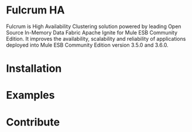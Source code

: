 # Fulcrum HA
Fulcrum is High Availability Clustering solution powered by leading Open Source In-Memory Data Fabric Apache Ignite for Mule ESB Community Edition. It improves the availability, scalability and reliability of applications deployed into Mule ESB Community Edition version 3.5.0 and 3.6.0.

# Installation

# Examples

# Contribute
